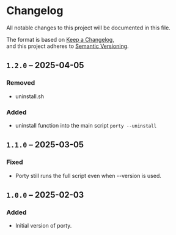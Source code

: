 # Changelog

All notable changes to this project will be documented in this file.

The format is based on [Keep a Changelog](https://keepachangelog.com/en/1.0.0/),  
and this project adheres to [Semantic Versioning](https://semver.org/spec/v2.0.0.html).

## `1.2.0` – 2025-04-05
### Removed 
- uninstall.sh
### Added 
- uninstall function into the main script `porty --uninstall`

## `1.1.0` – 2025-03-05
### Fixed
- Porty still runs the full script even when --version is used.

## `1.0.0` – 2025-02-03
### Added
- Initial version of porty.
